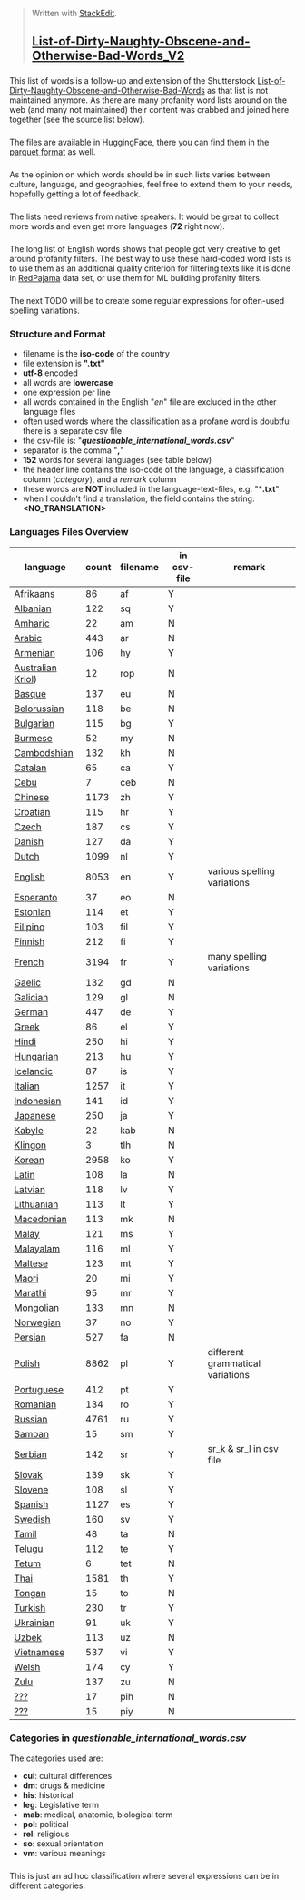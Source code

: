 > Written with [StackEdit](https://stackedit.io/).
> ## [List-of-Dirty-Naughty-Obscene-and-Otherwise-Bad-Words_V2](https://github.com/LDNOOBWV2/List-of-Dirty-Naughty-Obscene-and-Otherwise-Bad-Words_V2#list-of-dirty-naughty-obscene-and-otherwise-bad-words_v2)
### 
This list of words is a follow-up and extension of the Shutterstock [List-of-Dirty-Naughty-Obscene-and-Otherwise-Bad-Words](https://github.com/LDNOOBW/List-of-Dirty-Naughty-Obscene-and-Otherwise-Bad-Words/tree/master) as that list is not maintained anymore. As there are many profanity word lists around on the web (and many not maintained) their content was crabbed and joined here together (see the source list below). 
###
The files are available in HuggingFace, there you can find them in the [parquet format](https://huggingface.co/datasets/PeterGraebner/LDNOOBW_V2/tree/refs%2Fconvert%2Fparquet/default/train) as well.
###
As the opinion on which words should be in such lists varies between culture, language, and geographies, feel free to extend them to your needs, hopefully getting a lot of feedback.
###
The lists need reviews from native speakers. It would be great to collect more words and even get more languages (**72** right now).
###
The long list of English words shows that people got very creative to get around profanity filters. The best way to use these hard-coded word lists is to use them as an additional quality criterion for filtering texts like it is done in [RedPajama](https://github.com/togethercomputer/RedPajama-Data) data set, or use them for ML building profanity filters.
###
The next TODO will be to create some regular expressions for often-used spelling variations.
### Structure and Format
 - filename is the **iso-code** of the country
 - file extension is **".txt"** 
 - **utf-8** encoded
 - all words are **lowercase**
 - one expression per line
 - all words contained in the English "*en*" file are excluded in the other language files
 - often used words where the classification as a profane word is doubtful there is a separate csv file
 - the csv-file is: "***questionable_international_words.csv***" 
 - separator is the comma "**,**"
 - **152** words for several languages (see table below)
 - the header line contains the iso-code of the language, a classification column (*category*), and a *remark* column
 - these words are **NOT** included in the language-text-files, e.g. "***.txt**"
 - when I couldn't find a translation, the field contains the string: **<NO_TRANSLATION>**
### Languages Files Overview
language | count | filename | in csv-file | remark
--- | --- | --- | --- | ---
 [Afrikaans](data/af.txt)	  |  86	| af |	Y|
 [Albanian](data/sq.txt) 	  | 122	| sq |	Y|
 [Amharic](data/am.txt)     |  22 | am | N|
 [Arabic](data/ar.txt)		    | 443	| ar |	N|
 [Armenian](data/hy.txt)	   | 106	| hy |	Y|
 [Australian Kriol](data/rop.txt))	|  12	| rop|	N|
 [Basque](data/eu.txt)		    | 137	| eu |	N|
 [Belorussian](data/be.txt)	| 118	| be |	N|
 [Bulgarian](data/bg.txt)	  | 115	| bg |	Y|
 [Burmese](data/my.txt)		   |  52	| my |	N|
 [Cambodshian](data/kh.txt) | 132	| kh |	N|
 [Catalan](data/ca.txt)		   |  65	| ca |	Y|
 [Cebu](data/ceb.txt)		     |   7	| ceb|	N|
 [Chinese](data/zh.txt)		   |1173	| zh |	Y|
 [Croatian](data/hr.txt)	   | 115	| hr |	Y|
 [Czech](data/cs.txt)		     | 187	| cs |	Y|
 [Danish](data/da.txt)		    | 127	| da |	Y|
 [Dutch](data/nl.txt)		     |1099	| nl |	Y|
 [English](data/en.txt)		   |8053	| en |	Y| various spelling variations
 [Esperanto](data/eo.txt)	  |  37	| eo |	N|
 [Estonian](data/et.txt)	   | 114	| et |	Y|
 [Filipino](data/fil.txt)	  | 103	| fil|	Y|
 [Finnish](data/fi.txt)		   | 212	| fi |	Y|
 [French](data/fr.txt)		    |3194	| fr |	Y| many spelling variations
 [Gaelic](data/gd.txt)		    | 132	| gd |	N|
 [Galician](data/gl.txt)	   | 129	| gl |	N|
 [German](data/de.txt)		    | 447	| de |	Y|
 [Greek](data/el.txt)		     |  86	| el |	Y|
 [Hindi](data/hi.txt)		     | 250	| hi |	Y|
 [Hungarian](data/hu.txt)	  | 213	| hu |	Y|
 [Icelandic](data/is.txt)   |  87	| is |	Y|
 [Italian](data/it.txt)		   |1257	| it |	Y|
 [Indonesian](data/id.txt)	 | 141	| id |	Y|
 [Japanese](data/ja.txt)	   | 250	| ja |	Y|
 [Kabyle](data/kab.txt)	   	|  22	| kab|	N|
 [Klingon](data/tlh.txt)   	|   3	| tlh|	N|
 [Korean](data/ko.txt)	    	|2958	| ko |	Y|
 [Latin](data/la.txt)	     	| 108	| la |	N|
 [Latvian](data/lv.txt)	   	| 118	| lv |	Y|
 [Lithuanian](data/lt.txt)	 | 113	| lt |	Y|
 [Macedonian](data/mk.txt)	 | 113	| mk |	N|
 [Malay](data/ms.txt)	     	| 121	| ms |	Y|
 [Malayalam](data/ml.txt)	  | 116	| ml |	Y|
 [Maltese](data/mt.txt)		   | 123	| mt |	Y|
 [Maori](data/mi.txt)	     	|  20	| mi |	Y|
 [Marathi](data/mr.txt)	   	|  95	| mr |	Y|
 [Mongolian](data/mn.txt)	  | 133	| mn |	N|
 [Norwegian](data/no.txt)  	|  37	| no |	Y|
 [Persian](data/fa.txt)	   	| 527	| fa |	N|
 [Polish](data/pl.txt)		    |8862	| pl |	Y| different grammatical variations
 [Portuguese](data/pt.txt) 	| 412	| pt |	Y|
 [Romanian](data/ro.txt)  	 | 134	| ro |	Y|
 [Russian](data/ru.txt)	   	|4761	| ru |	Y|
 [Samoan](data/sm.txt)		    |  15	| sm |	Y|
 [Serbian](data/sr.txt)	   	| 142	| sr |	Y| sr_k & sr_l in csv file
 [Slovak](data/sk.txt)	     | 139	| sk |	Y|
 [Slovene](data/sl.txt)		   | 108	| sl |	Y|
 [Spanish](data/es.txt)		   |1127	| es |	Y|
 [Swedish](data/sv.txt)	   	| 160	| sv |	Y|
 [Tamil](data/ta.txt)	     	|  48	| ta |	N|
 [Telugu](data/te.txt)		    | 112	| te |	Y|
 [Tetum](data/tet.txt)		    |   6	| tet|	N|
 [Thai](data/th.txt)	      	|1581	| th |	Y|
 [Tongan](data/to.txt)	    	|  15	| to |	N|
 [Turkish](data/tr.txt)    	| 230	| tr |	Y|
 [Ukrainian](data/uk.txt)	  |  91	| uk |	Y|
 [Uzbek](data/uz.txt)	     	| 113	| uz |	N|
 [Vietnamese](data/vi.txt)	 | 537	| vi |	Y|
 [Welsh](data/cy.txt)		     | 174	| cy |	Y|
 [Zulu](data/zu.txt)       	| 137	| zu |	N|
 [???](data/pih.txt)	      	|  17	| pih|	N|
 [???](data/piy.txt)	      	|  15	| piy|	N|
 
### Categories in *questionable_international_words.csv*
The categories used are:
 - **cul**: cultural differences
 - **dm**: drugs & medicine
 - **his**: historical 
 - **leg**: Legislative term
 - **mab**: medical, anatomic, biological term
 - **pol**: political
 - **rel**: religious
 - **so**: sexual orientation
 - **vm**: various meanings
###
 This is just an ad hoc classification where several expressions can be in different categories.
